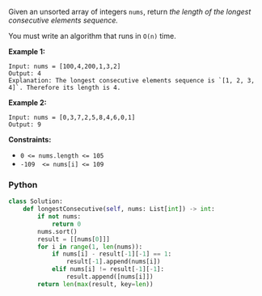 Given an unsorted array of integers  `nums`, return  _the length of the longest consecutive elements sequence._

You must write an algorithm that runs in `O(n)` time.

**Example 1:**
```
Input: nums = [100,4,200,1,3,2]
Output: 4
Explanation: The longest consecutive elements sequence is `[1, 2, 3, 4]`. Therefore its length is 4.

```
**Example 2:**
```
Input: nums = [0,3,7,2,5,8,4,6,0,1]
Output: 9
```

**Constraints:**

- `0 <= nums.length <= 105`
- `-109  <= nums[i] <= 109`


### Python
```python
class Solution:
    def longestConsecutive(self, nums: List[int]) -> int:
        if not nums:
            return 0
        nums.sort()
        result = [[nums[0]]]
        for i in range(1, len(nums)):
            if nums[i] - result[-1][-1] == 1:
                result[-1].append(nums[i])
            elif nums[i] != result[-1][-1]:
                result.append([nums[i]])
        return len(max(result, key=len))
```
